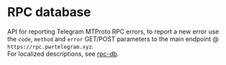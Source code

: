 # RPC database

API for reporting Telegram MTProto RPC errors, to report a new error use the `code`, `method` and `error` GET/POST parameters to the main endpoint @ `https://rpc.pwrtelegram.xyz`.  
For localized descriptions, see [rpc-db](https://github.com/danog/rpc-db).
